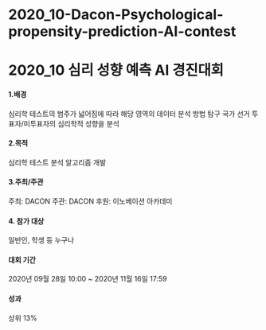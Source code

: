 # 2020_10-Dacon-Psychological-propensity-prediction-AI-contest

# 2020_10 심리 성향 예측 AI 경진대회 


#### 1.배경  
심리학 테스트의 범주가 넓어짐에 따라 해당 영역의 데이터 분석 방법 탐구 국가 선거 투표자/미투표자의 심리학적 성향을 분석   
  
  
#### 2.목적  
심리학 테스트 분석 알고리즘 개발  


#### 3.주최/주관  
주최: DACON 주관: DACON 후원: 이노베이션 아카데미  


#### 4. 참가 대상  
일반인, 학생 등 누구나  


#### 대회 기간
2020년 09월 28일 10:00 ~ 2020년 11월 16일 17:59  


#### 성과
상위 13%
